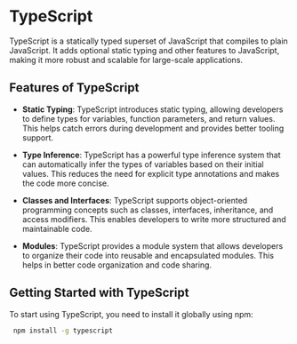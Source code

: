 # TypeScript

TypeScript is a statically typed superset of JavaScript that compiles to plain JavaScript. It adds optional static typing and other features to JavaScript, making it more robust and scalable for large-scale applications.

## Features of TypeScript

- **Static Typing**: TypeScript introduces static typing, allowing developers to define types for variables, function parameters, and return values. This helps catch errors during development and provides better tooling support.

- **Type Inference**: TypeScript has a powerful type inference system that can automatically infer the types of variables based on their initial values. This reduces the need for explicit type annotations and makes the code more concise.

- **Classes and Interfaces**: TypeScript supports object-oriented programming concepts such as classes, interfaces, inheritance, and access modifiers. This enables developers to write more structured and maintainable code.

- **Modules**: TypeScript provides a module system that allows developers to organize their code into reusable and encapsulated modules. This helps in better code organization and code sharing.

## Getting Started with TypeScript

To start using TypeScript, you need to install it globally using npm:

```bash
 npm install -g typescript
```
